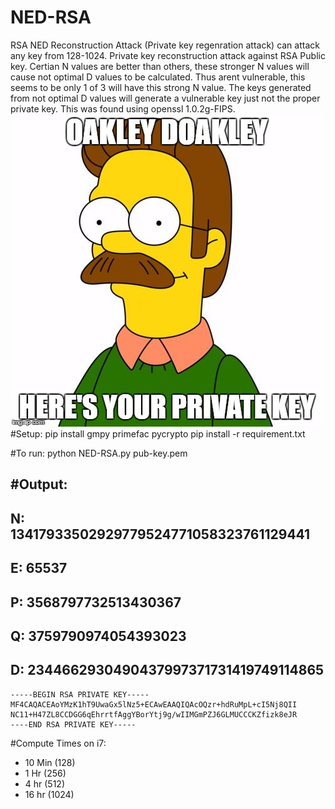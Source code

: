 # NED-RSA
RSA NED Reconstruction Attack (Private key regenration attack) can attack any key from 128-1024. Private key reconstruction attack against RSA Public key. Certian N values are better than others, these stronger N values will cause not optimal D values to be calculated. Thus arent vulnerable, this seems to be only 1 of 3 will have this strong N value. The keys generated from not optimal D values will generate a vulnerable key just not the proper private key. This was found using openssl 1.0.2g-FIPS. 
![alt-text](https://github.com/gdisneyleugers/NED-RSA/blob/master/17ipst.jpg "Oakley Doakley")
#Setup: 
    pip install gmpy primefac pycrypto
    pip install -r requirement.txt

#To run:
  python NED-RSA.py pub-key.pem

#Output:
  ----------------------------------------------------------------
  N: 13417933502929779524771058323761129441
  ----------------------------------------------------------------
  E: 65537
  ----------------------------------------------------------------
  P: 3568797732513430367
  ----------------------------------------------------------------
  Q: 3759790974054393023
  ----------------------------------------------------------------
  D: 2344662930490437997371731419749114865
  ----------------------------------------------------------------
    -----BEGIN RSA PRIVATE KEY-----
    MF4CAQACEAoYMzK1hT9UwaGx5lNz5+ECAwEAAQIQAcOQzr+hdRuMpL+cI5Nj8QII
    NC11+H47ZL8CCDGG6qEhrrtfAggYBorYtj9g/wIIMGmPZJ6GLMUCCCKZfizk8eJR
    ----END RSA PRIVATE KEY-----
  
#Compute Times on i7:
  - 10 Min (128)
  - 1 Hr (256)
  - 4 hr (512)
  - 16 hr (1024)


